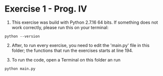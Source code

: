 # Exercise 1 - Prog. IV

1. This exercise was build with Python 2.7.16 64 bits. If something does not work correctly, please run this on your terminal:

`python --version`

2. After, to run every exercise, you need to edit the 'main.py' file in this folder; the functions that run the exercises starts at line 194.

3. To run the code, open a Terminal on this folder an run 
 
`python main.py`